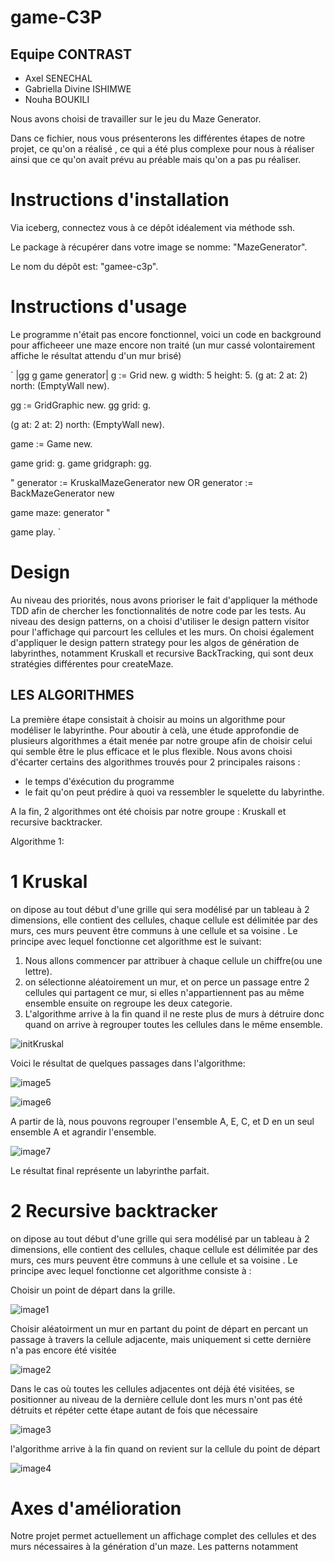 # game-C3P

## Equipe CONTRAST
- Axel SENECHAL
- Gabriella Divine ISHIMWE
- Nouha BOUKILI

  
Nous avons choisi de travailler sur le jeu du Maze Generator.

Dans ce fichier, nous vous présenterons les différentes étapes de notre projet, ce qu'on a réalisé , ce qui a été plus complexe pour nous à réaliser ainsi que ce qu'on avait prévu au préable mais qu'on a pas pu réaliser.


# Instructions d'installation

Via iceberg, connectez vous à ce dépôt idéalement via méthode ssh.

Le package à récupérer dans votre image se nomme: "MazeGenerator".

Le nom du dépôt est: "gamee-c3p".

# Instructions d'usage

Le programme n'était pas encore fonctionnel, voici un code en background pour afficheeer une maze encore non traité (un mur cassé volontairement affiche le résultat attendu d'un mur brisé)

`
|gg g game generator|
g := Grid new.
g width: 5 height: 5.
(g at: 2 at: 2) north: (EmptyWall new).


gg := GridGraphic new.
gg grid: g.

(g at: 2 at: 2) north: (EmptyWall new).



game := Game new.

game grid: g.
game gridgraph: gg.

"
generator := KruskalMazeGenerator new
OR
generator := BackMazeGenerator new

game maze: generator
"

game play.
`




# Design
Au niveau des priorités, nous avons prioriser le fait d'appliquer la méthode TDD afin de chercher les fonctionnalités de notre code par les tests.
Au niveau des design patterns, on a choisi d'utiliser le design pattern visitor pour l'affichage qui parcourt les cellules et les murs. On choisi également d'appliquer le design pattern strategy pour les algos de génération de labyrinthes, notamment Kruskall et recursive BackTracking, qui sont deux stratégies différentes pour createMaze.

## LES ALGORITHMES

La première étape consistait à choisir au moins un algorithme pour  modéliser le labyrinthe.  Pour aboutir à celà, une étude approfondie de plusieurs algorithmes a était menée par notre groupe afin de choisir celui qui semble être  le plus efficace et le plus flexible.
Nous avons choisi d'écarter certains des algorithmes trouvés pour 2 principales raisons : 
- le temps d'éxécution du programme
- le fait qu'on peut prédire à quoi va ressembler le squelette du labyrinthe.

A la fin, 2 algorithmes ont été choisis par notre groupe : Kruskall et recursive backtracker.

Algorithme 1:
 # 1  Kruskal

 on dipose au tout début d'une grille qui sera modélisé par un tableau à 2 dimensions, elle contient des cellules, chaque cellule est délimitée par des murs, ces murs peuvent être communs à une cellule et sa voisine .
Le principe avec lequel fonctionne cet algorithme est le suivant:

1. Nous allons commencer par attribuer à chaque cellule un chiffre(ou une lettre).
2. on sélectionne aléatoirement un mur, et on perce un passage entre 2 cellules qui partagent ce mur, si elles n'appartiennent  pas au même ensemble ensuite on regroupe les deux categorie.
3. L'algorithme arrive à la fin quand il ne reste plus de murs à détruire donc quand on arrive à regrouper toutes les cellules dans le même ensemble.

![initKruskal](https://github.com/AxelSenechal/game-C3P/assets/100805269/dd97fdc5-4289-4591-9b3c-c57eb80bf886)



Voici le résultat de quelques passages dans l'algorithme:

![image5](https://github.com/AxelSenechal/game-C3P/assets/100805269/d5cb4256-e7ad-493f-9236-0c05876a51a0)

![image6](https://github.com/AxelSenechal/game-C3P/assets/100805269/6b2fc09b-5440-4710-9514-50a41b4504e0)


A partir de là, nous pouvons regrouper l'ensemble A, E, C, et D en un seul ensemble A et agrandir l'ensemble.


![image7](https://github.com/AxelSenechal/game-C3P/assets/100805269/05815459-3c4b-48a0-8e85-1aa4a6a9090f)


Le résultat final représente un labyrinthe parfait.


 # 2  Recursive backtracker
 
on dipose au tout début d'une grille qui sera modélisé par un tableau à 2 dimensions, elle contient des cellules, chaque cellule est délimitée par des murs, ces murs peuvent être communs à une cellule et sa voisine .
Le principe avec lequel fonctionne cet algorithme consiste à :

Choisir un point de départ dans la grille.

![image1](https://github.com/AxelSenechal/game-C3P/assets/100805269/27d08547-760e-40d7-8aa5-2818374c5929)

Choisir aléatoirment un mur en partant du point de départ  en percant un passage à travers la cellule adjacente, mais uniquement   si cette dernière n'a pas encore été visitée


![image2](https://github.com/AxelSenechal/game-C3P/assets/100805269/ebe41630-cb3f-42b7-943a-9955e888b15f)

Dans le cas où toutes les cellules adjacentes ont déjà été visitées, se positionner au niveau de  la dernière cellule dont les murs n'ont pas été détruits et répéter cette étape autant de fois que nécessaire

![image3](https://github.com/AxelSenechal/game-C3P/assets/100805269/a4c0ec26-94ef-41b1-b66b-b19a42bb45d8)


l'algorithme arrive à la fin quand on revient sur la cellule du point de départ

![image4](https://github.com/AxelSenechal/game-C3P/assets/100805269/26e69b84-d52d-4020-b4b6-42eeff6a4a72)



# Axes d'amélioration


Notre projet permet actuellement un affichage complet des cellules et des murs nécessaires à la génération d'un maze. Les patterns notamment
 
